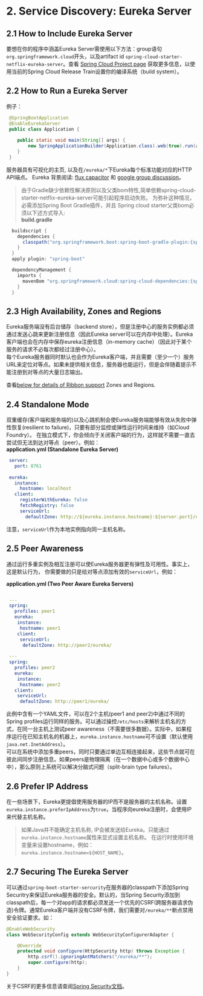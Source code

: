 # 2. Service Discovery: Eureka Server #

## 2.1 How to Include Eureka Server ##
要想在你的程序中涵盖Eureka Server需使用以下方法：group语句  `org.springframework.cloud`开头，以及artifact id `spring-cloud-starter-netflix-eureka-server`。查看 [Spring Cloud Project page](https://projects.spring.io/spring-cloud/) 获取更多信息，以使用当前的Spring Cloud Release Train设置你的编译系统（build system）。

## 2.2 How to Run a Eureka Server ##

例子：
```java
 @SpringBootApplication
 @EnableEurekaServer
 public class Application {
    
    public static void main(String[] args) {
        new SpringApplicationBuilder(Application.class).web(true).run(args);
    }
 }
```
服务器具有可视化的主页, 以及在`/eureka/*`下Eureka每个标准功能对应的HTTP API端点。
Eureka 背景阅读:  [flux capacitor](https://github.com/cfregly/fluxcapacitor/wiki/NetflixOSS-FAQ#eureka-service-discovery-load-balancer) 和 [google group discussion](https://groups.google.com/forum/?fromgroups#!topic/eureka_netflix/g3p2r7gHnN0)。

> 由于Gradle缺少依赖性解决原则以及父类bom特性,简单依赖spring-cloud-starter-netflix-eureka-server可能引起程序启动失败。 
为弥补这种情况，必需添加Spring Boot Gradle插件，并且 Spring cloud starter父类bom必须以下述方式导入:  
  **build.gradle**  
  ```groovy  
	buildscript {
	  dependencies {
		classpath("org.springframework.boot:spring-boot-gradle-plugin:{spring-boot-docs-version}")
	  }
	}
	apply plugin: "spring-boot"

	dependencyManagement {
	  imports {
		mavenBom "org.springframework.cloud:spring-cloud-dependencies:{spring-cloud-version}"
	  }
	}
  ``` 

## 2.3 High Availability, Zones and Regions ##
Eureka服务端没有后台储存（backend store），但是注册中心的服务实例都必须通过发送心跳来更新注册信息（因此Eureka server可以在内存中处理）。Eureka客户端也会在内存中保存eureka注册信息（in-memory cache）（因此对于某个服务的请求不必每次都经过注册中心）。  
每个Eureka服务器同时默认也会作为Eureka客户端，并且需要（至少一个）服务URL来定位对等点。如果未提供相关信息，服务器也能运行，但是会伴随着提示不能注册到对等点的大量日志输出。  

查看[below for details of Ribbon support](https://cloud.spring.io/spring-cloud-static/spring-cloud-netflix/1.4.4.RELEASE/multi/multi_spring-cloud-ribbon.html)  Zones and Regions.

## 2.4 Standalone Mode ##
双重缓存(客户端和服务端的)以及心跳机制会使Eureka服务端能够有效从失败中弹性恢复(resilient to failure)，只要有部分监控或弹性运行时间来维持（如Cloud Foundry）。
在独立模式下，你会倾向于关闭客户端的行为，这样就不需要一直去尝试但无法到达对等点（peer）。例如：  
**application.yml (Standalone Eureka Server)**
```yaml
 server:
   port: 8761
 
 eureka:
   instance:
     hostname: localhost
   client:
     registerWithEureka: false
     fetchRegistry: false
     serviceUrl:
       defaultZone: http://${eureka.instance.hostname}:${server.port}/eureka/`
```
 注意，`serviceUrl`作为本地实例指向同一主机名称。

## 2.5 Peer Awareness ##
通过运行多重实例及相互注册可以使Eureka服务器更有弹性及可用性。事实上，这是默认行为，
你需要做的只是给对等点添加有效的`serviceUrl`，例如：

**application.yml (Two Peer Aware Eureka Servers)**
```yaml

 ---
 spring:
   profiles: peer1
   eureka:
    instance:
     hostname: peer1
    client:
     serviceUrl:
      defaultZone: http://peer2/eureka/
 
 ---
 spring:
   profiles: peer2
   eureka:
    instance:
     hostname: peer2
   client:
    serviceUrl:
     defaultZone: http://peer1/eureka/
```
此例中含有一个YAML文件，可以在2个主机(peer1 and peer2)中通过不同的Spring profiles运行同样的服务。可以通过操控`/etc/hosts`来解析主机名的方式，在同一台主机上测试peer awareness（不需要很多数据）。实际中，如果程序运行在已知主机名的机器上，`eureka.instance.hostname`可不设置（默认使用`java.net.InetAddress`）。  
可以在系统中添加多重peers，同时只要通过单边互相连接起来，这些节点就可在彼此间同步注册信息。如果peers是物理隔离（在一个数据中心或多个数据中心中），那么原则上系统可以解决分脑式问题（split-brain type failures）。

## 2.6 Prefer IP Address ##
在一些场景下，Eureka更提倡使用服务器的IP而不是服务器的主机名称。设置`eureka.instance.preferIpAddress`为`true`，当程序向eureka注册时，会使用IP来代替主机名称。  

> 如果Java并不能确定主机名称, IP会被发送给Eureka。只能通过 `eureka.instance.hostname`属性来显式设置主机名称。 在运行时使用环境变量来设置hostname，例如：`eureka.instance.hostname=${HOST_NAME}`。

## 2.7 Securing The Eureka Server  
可以通过`spring-boot-starter-sercurity`在服务器的classpath下添加Spring Securitry来保证Eureka服务器的安全。默认的，当Spring Security添加到classpath后，每一个对app的请求都必须发送一个优先的CSRF(跨服务器请求伪造)令牌。通常Eureka客户端并没有CSRF令牌，我们需要对`/eureka/**`断点禁用安全验证要求。如：  
```java
@EnableWebSecurity
class WebSecurityConfig extends WebSecurityConfigurerAdapter {

    @Override
    protected void configure(HttpSecurity http) throws Exception {
        http.csrf().ignoringAntMatchers("/eureka/**");
        super.configure(http);
    }
}
```  

关于CSRF的更多信息请查阅[Spring Security文档](https://docs.spring.io/spring-security/site/docs/current/reference/htmlsingle/#csrf)。

